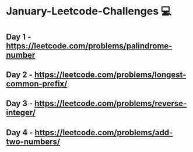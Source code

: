 # January-Leetcode-Challenges 💻

## Day 1 - https://leetcode.com/problems/palindrome-number

## Day 2 - https://leetcode.com/problems/longest-common-prefix/

## Day 3 - https://leetcode.com/problems/reverse-integer/

## Day 4 - https://leetcode.com/problems/add-two-numbers/